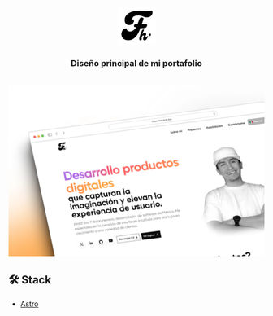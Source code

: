 <main>
  <div align="center">
    <picture align="center">
      <source
        media='(prefers-color-scheme: dark)'
        srcSet='https://github.com/FabianHermar/fabianh.dev/blob/main/public/svg/light-logo.svg'
      />
      <source
        media='(prefers-color-scheme: light)'
        srcSet='https://github.com/FabianHermar/fabianh.dev/blob/main/public/svg/dark-logo.svg'
      />
      <img
        height="75em"
        alt='Boxode Logo'
        src='https://github.com/FabianHermar/fabianh.dev/blob/main/public/svg/dark-logo.svg'
      />
    </picture>
  <h3>Diseño principal de mi portafolio</h3>
    <br />
    <img src="https://github.com/FabianHermar/fabianh.dev/blob/main/public/FH_mockup.webp" alt="Web design of my personal portfolio" />
    <br />
  </div>
    <div>
      <h2>🛠 Stack</h2>
      <ul>
        <li><a href="https://astro.build/">Astro</a></li>
      </ul>
    </div>
</main>
